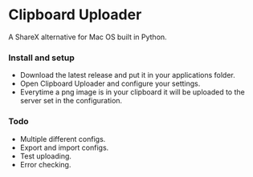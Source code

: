 # Clipboard Uploader
A ShareX alternative for Mac OS built in Python.

### Install and setup
- Download the latest release and put it in your applications folder.  
- Open Clipboard Uploader and configure your settings.
- Everytime a png image is in your clipboard it will be uploaded to the server set in the configuration.    

### Todo
- Multiple different configs.  
- Export and import configs.
- Test uploading.  
- Error checking.
